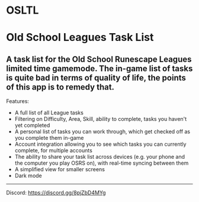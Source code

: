 # OSLTL
# Old School Leagues Task List

A task list for the Old School Runescape Leagues limited time gamemode.
The in-game list of tasks is quite bad in terms of quality of life, the points of this app is to remedy that.
---
Features:

- A full list of all League tasks
- Filtering on Difficulty, Area, Skill, ability to complete, tasks you haven't yet completed
- A personal list of tasks you can work through, which get checked off as you complete them in-game
- Account integration allowing you to see which tasks you can currently complete, for multiple accounts
- The ability to share your task list across devices (e.g. your phone and the computer you play OSRS on), with real-time syncing between them
- A simplified view for smaller screens
- Dark mode
---
Discord: https://discord.gg/8pjZbD4MYg